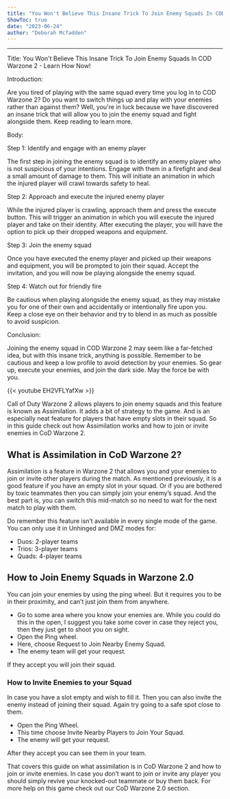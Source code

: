 ```yaml
---
title: "You Won't Believe This Insane Trick To Join Enemy Squads In COD Warzone 2 - Learn How Now!"
ShowToc: true 
date: "2023-06-24"
author: "Deborah Mcfadden"
---
```

*****
Title: You Won't Believe This Insane Trick To Join Enemy Squads In COD Warzone 2 - Learn How Now!

Introduction:

Are you tired of playing with the same squad every time you log in to COD Warzone 2? Do you want to switch things up and play with your enemies rather than against them? Well, you're in luck because we have discovered an insane trick that will allow you to join the enemy squad and fight alongside them. Keep reading to learn more.

Body:

Step 1: Identify and engage with an enemy player

The first step in joining the enemy squad is to identify an enemy player who is not suspicious of your intentions. Engage with them in a firefight and deal a small amount of damage to them. This will initiate an animation in which the injured player will crawl towards safety to heal. 

Step 2: Approach and execute the injured enemy player

While the injured player is crawling, approach them and press the execute button. This will trigger an animation in which you will execute the injured player and take on their identity. After executing the player, you will have the option to pick up their dropped weapons and equipment.

Step 3: Join the enemy squad

Once you have executed the enemy player and picked up their weapons and equipment, you will be prompted to join their squad. Accept the invitation, and you will now be playing alongside the enemy squad.

Step 4: Watch out for friendly fire

Be cautious when playing alongside the enemy squad, as they may mistake you for one of their own and accidentally or intentionally fire upon you. Keep a close eye on their behavior and try to blend in as much as possible to avoid suspicion.

Conclusion:

Joining the enemy squad in COD Warzone 2 may seem like a far-fetched idea, but with this insane trick, anything is possible. Remember to be cautious and keep a low profile to avoid detection by your enemies. So gear up, execute your enemies, and join the dark side. May the force be with you.

{{< youtube EH2VFLYafXw >}} 



Call of Duty Warzone 2 allows players to join enemy squads and this feature is known as Assimilation. It adds a bit of strategy to the game. And is an especially neat feature for players that have empty slots in their squad. So in this guide check out how Assimilation works and how to join or invite enemies in CoD Warzone 2.
 
## What is Assimilation in CoD Warzone 2?
 

 
Assimilation is a feature in Warzone 2 that allows you and your enemies to join or invite other players during the match. As mentioned previously, it is a good feature if you have an empty slot in your squad. Or if you are bothered by toxic teammates then you can simply join your enemy’s squad. And the best part is, you can switch this mid-match so no need to wait for the next match to play with them.
 
Do remember this feature isn’t available in every single mode of the game. You can only use it in Unhinged and DMZ modes for:
 
- Duos: 2-player teams
 - Trios: 3-player teams
 - Quads: 4-player teams

 
## How to Join Enemy Squads in Warzone 2.0
 
You can join your enemies by using the ping wheel. But it requires you to be in their proximity, and can’t just join them from anywhere.
 
- Go to some area where you know your enemies are. While you could do this in the open, I suggest you take some cover in case they reject you, then they just get to shoot you on sight.
 - Open the Ping wheel.
 - Here, choose Request to Join Nearby Enemy Squad.
 - The enemy team will get your request.

 
If they accept you will join their squad.
 
### How to Invite Enemies to your Squad
 
In case you have a slot empty and wish to fill it. Then you can also invite the enemy instead of joining their squad. Again try going to a safe spot close to them.
 
- Open the Ping Wheel.
 - This time choose Invite Nearby Players to Join Your Squad.
 - The enemy will get your request.

 
After they accept you can see them in your team.
 
That covers this guide on what assimilation is in CoD Warzone 2 and how to join or invite enemies. In case you don’t want to join or invite any player you should simply revive your knocked-out teammate or buy them back. For more help on this game check out our CoD Warzone 2.0 section.




